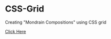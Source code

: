 # CSS-Grid
Creating "Mondrain Compositions" using CSS grid

[Click Here](https://rakshith2610.github.io/CSS-Grid/)
